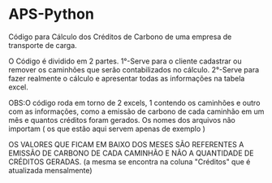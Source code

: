# APS-Python
Código para Cálculo dos Créditos de Carbono de uma empresa de transporte de carga.

O Código é dividido em 2 partes.
1°-Serve para o cliente cadastrar ou remover os caminhões que serão contabilizados no cálculo.
2°-Serve para fazer realmente o cálculo e apresentar todas as informações na tabela excel.

OBS:O código roda em torno de 2 excels, 1 contendo os caminhões e outro com as informações, como a emissão de carbono de cada caminhão em um mês e quantos créditos foram gerados.  Os nomes dos arquivos não importam ( os que estão aqui servem apenas de exemplo )

OS VALORES QUE FICAM EM BAIXO DOS MESES SÃO REFERENTES A EMISSÃO DE CARBONO DE CADA CAMINHÃO E NÃO A QUANTIDADE DE CRÉDITOS GERADAS.
(a mesma se encontra na coluna "Créditos" que é atualizada mensalmente)
